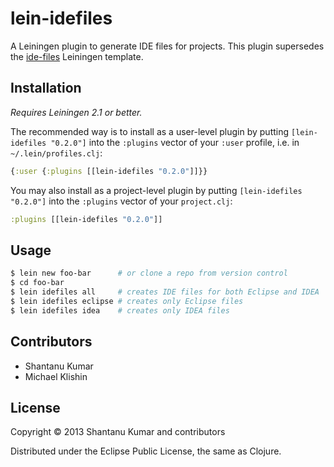 # lein-idefiles

A Leiningen plugin to generate IDE files for projects. This plugin supersedes
the [ide-files](https://github.com/kumarshantanu/ide-files) Leiningen template.


## Installation

_Requires Leiningen 2.1 or better._

The recommended way is to install as a user-level plugin by putting
`[lein-idefiles "0.2.0"]` into the `:plugins` vector of your `:user`
profile, i.e. in `~/.lein/profiles.clj`:

```clojure
{:user {:plugins [[lein-idefiles "0.2.0"]]}}
```

You may also install as a project-level plugin by putting
`[lein-idefiles "0.2.0"]` into the `:plugins` vector of your `project.clj`:

```clojure
:plugins [[lein-idefiles "0.2.0"]]
```


## Usage

```bash
$ lein new foo-bar      # or clone a repo from version control
$ cd foo-bar
$ lein idefiles all     # creates IDE files for both Eclipse and IDEA
$ lein idefiles eclipse # creates only Eclipse files
$ lein idefiles idea    # creates only IDEA files
```


## Contributors


* Shantanu Kumar
* Michael Klishin


## License

Copyright © 2013 Shantanu Kumar and contributors

Distributed under the Eclipse Public License, the same as Clojure.

